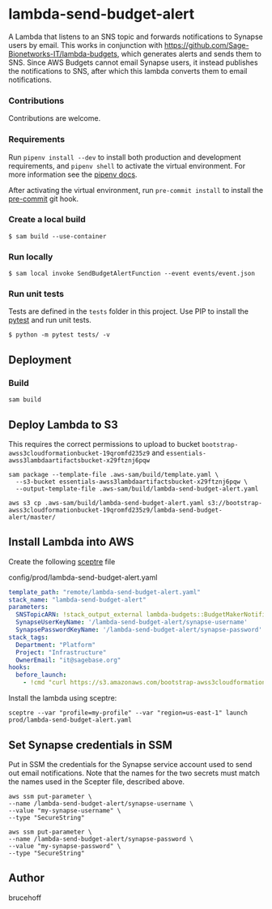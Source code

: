 # lambda-send-budget-alert
A Lambda that listens to an SNS topic and forwards notifications to Synapse users by email.
This works in conjunction with https://github.com/Sage-Bionetworks-IT/lambda-budgets,
which generates alerts and sends them to SNS. Since AWS Budgets cannot email Synapse users,
it instead publishes the notifications to SNS, after which this lambda converts them to
email notifications.

### Contributions
Contributions are welcome.

### Requirements
Run `pipenv install --dev` to install both production and development
requirements, and `pipenv shell` to activate the virtual environment. For more
information see the [pipenv docs](https://pipenv.pypa.io/en/latest/).

After activating the virtual environment, run `pre-commit install` to install
the [pre-commit](https://pre-commit.com/) git hook.

### Create a local build

```shell script
$ sam build --use-container
```

### Run locally

```shell script
$ sam local invoke SendBudgetAlertFunction --event events/event.json
```

### Run unit tests
Tests are defined in the `tests` folder in this project. Use PIP to install the
[pytest](https://docs.pytest.org/en/latest/) and run unit tests.

```shell script
$ python -m pytest tests/ -v
```

## Deployment

### Build

```shell script
sam build
```

## Deploy Lambda to S3
This requires the correct permissions to upload to bucket
`bootstrap-awss3cloudformationbucket-19qromfd235z9` and
`essentials-awss3lambdaartifactsbucket-x29ftznj6pqw`

```shell script
sam package --template-file .aws-sam/build/template.yaml \
  --s3-bucket essentials-awss3lambdaartifactsbucket-x29ftznj6pqw \
  --output-template-file .aws-sam/build/lambda-send-budget-alert.yaml

aws s3 cp .aws-sam/build/lambda-send-budget-alert.yaml s3://bootstrap-awss3cloudformationbucket-19qromfd235z9/lambda-send-budget-alert/master/
```

## Install Lambda into AWS
Create the following [sceptre](https://github.com/Sceptre/sceptre) file

config/prod/lambda-send-budget-alert.yaml
```yaml
template_path: "remote/lambda-send-budget-alert.yaml"
stack_name: "lambda-send-budget-alert"
parameters:
  SNSTopicARN: !stack_output_external lambda-budgets::BudgetMakerNotificationTopicArn
  SynapseUserKeyName: '/lambda-send-budget-alert/synapse-username'
  SynapsePasswordKeyName: '/lambda-send-budget-alert/synapse-password'
stack_tags:
  Department: "Platform"
  Project: "Infrastructure"
  OwnerEmail: "it@sagebase.org"
hooks:
  before_launch:
    - !cmd "curl https://s3.amazonaws.com/bootstrap-awss3cloudformationbucket-19qromfd235z9/lambda-send-budget-alert/master/lambda-send-budget-alert.yaml --create-dirs -o templates/remote/lambda-send-budget-alert.yaml"
```

Install the lambda using sceptre:
```shell script
sceptre --var "profile=my-profile" --var "region=us-east-1" launch prod/lambda-send-budget-alert.yaml
```

## Set Synapse credentials in SSM

Put in SSM the credentials for the Synapse service account used to send out email notifications.  Note that the names
for the two secrets must match the names used in the Scepter file, described above.

```
aws ssm put-parameter \
--name /lambda-send-budget-alert/synapse-username \
--value "my-synapse-username" \
--type "SecureString"

aws ssm put-parameter \
--name /lambda-send-budget-alert/synapse-password \
--value "my-synapse-password" \
--type "SecureString"

```

## Author

brucehoff

